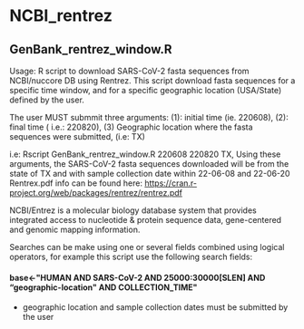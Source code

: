 # NCBI_rentrez


##  GenBank_rentrez_window.R
Usage: R script to download SARS-CoV-2 fasta sequences from NCBI/nuccore DB using Rentrez. 
This script download fasta sequences for a specific time window, and for  a specific geographic location (USA/State) defined by the user. 

The user MUST submmit three arguments: (1): initial time (ie. 220608), (2): final time ( i.e.: 220820), (3) Geographic location where the fasta sequences were submitted, (i.e: TX)


i.e: Rscript GenBank_rentrez_window.R  220608  220820  TX, 
Using these arguments, the SARS-CoV-2 fasta sequences downloaded will be from the state of TX and with sample collection date within 22-06-08 and 22-06-20
Rentrex.pdf info can be found here: https://cran.r-project.org/web/packages/rentrez/rentrez.pdf

NCBI/Entrez is a molecular biology database system that provides integrated access to nucleotide & protein sequence data, gene-centered and genomic mapping information.

Searches can be make using one or several fields combined using logical operators, for example this script use the following search fields:
#### base<-"HUMAN AND SARS-CoV-2 AND 25000:30000[SLEN] AND “geographic-location" AND COLLECTION_TIME"
- geographic location and sample collection dates must be submitted by the user



